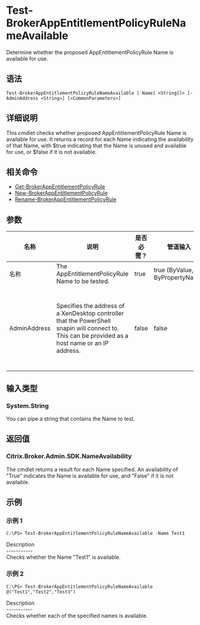 # Test-BrokerAppEntitlementPolicyRuleNameAvailable

Determine whether the proposed AppEntitlementPolicyRule Name is available for use.

## 语法

    Test-BrokerAppEntitlementPolicyRuleNameAvailable [-Name] <String[]> [-AdminAddress <String>] [<CommonParameters>]
    

## 详细说明

This cmdlet checks whether proposed AppEntitlementPolicyRule Name is available for use. It returns a record for each Name indicating the availability of that Name, with $true indicating that the Name is unused and available for use, or $false if it is not available.

## 相关命令

- [Get-BrokerAppEntitlementPolicyRule](Get-BrokerAppEntitlementPolicyRule.html)
- [New-BrokerAppEntitlementPolicyRule](New-BrokerAppEntitlementPolicyRule.html)
- [Rename-BrokerAppEntitlementPolicyRule](Rename-BrokerAppEntitlementPolicyRule.html)

## 参数

| 名称           | 说明                                                                                                                                                 | 是否必需？ | 管道输入                           | 默认值                                                                                    |
| ------------ | -------------------------------------------------------------------------------------------------------------------------------------------------- | ----- | ------------------------------ | -------------------------------------------------------------------------------------- |
| 名称           | The AppEntitlementPolicyRule Name to be tested.                                                                                                    | true  | true (ByValue, ByPropertyName) |                                                                                        |
| AdminAddress | Specifies the address of a XenDesktop controller that the PowerShell snapin will connect to. This can be provided as a host name or an IP address. | false | false                          | Localhost. Once a value is provided by any cmdlet, this value will become the default. |

## 输入类型

### System.String

You can pipe a string that contains the Name to test.

## 返回值

### Citrix.Broker.Admin.SDK.NameAvailability

The cmdlet returns a result for each Name specified. An availability of "True" indicates the Name is available for use, and "False" if it is not available.

## 示例

### 示例 1

    C:\PS> Test-BrokerAppEntitlementPolicyRuleNameAvailable -Name Test1
    

Description  
\---\---\-----  
Checks whether the Name "Test1" is available.

### 示例 2

    C:\PS> Test-BrokerAppEntitlementPolicyRuleNameAvailable @("Test1","Test2","Test3")
    

Description  
\---\---\-----  
Checks whether each of the specified names is available.